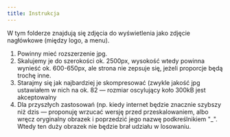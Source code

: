 ```yaml
---
title: Instrukcja
---
```

W tym folderze znajdują się zdjęcia do wyświetlenia jako zdjęcie nagłówkowe (między logo, a menu).

1. Powinny mieć rozszerzenie jpg. 
2. Skalujemy je do szerokości ok. 2500px, wysokość wtedy powinna wynieść ok. 600-650px, ale strona nie zepsuje się, jeżeli proporcje będą trochę inne.
2. Starajmy się jak najbardziej je skompresować (zwykle jakość jpg ustawiałem w nich na ok. 82 — rozmiar oscylujący koło 300kB jest akceptowalny
3. Dla przyszłych zastosowań (np. kiedy internet będzie znacznie szybszy niż dzis — proponuję wrzucać wersję przed przeskalowaniem, albo wręcz oryginalny obrazek i poprzedzić jego nazwę podkreślnikiem "_". Wtedy ten duży obrazek nie będzie brał udziału w losowaniu.